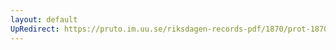 ```yaml
---
layout: default
UpRedirect: https://pruto.im.uu.se/riksdagen-records-pdf/1870/prot-1870--ak--409/prot-1870--ak--409_033.pdf
---
```

